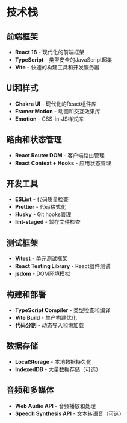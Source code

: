 # 技术栈

## 前端框架
- **React 18** - 现代化的前端框架
- **TypeScript** - 类型安全的JavaScript超集
- **Vite** - 快速的构建工具和开发服务器

## UI和样式
- **Chakra UI** - 现代化的React组件库
- **Framer Motion** - 动画和交互效果库
- **Emotion** - CSS-in-JS样式库

## 路由和状态管理
- **React Router DOM** - 客户端路由管理
- **React Context + Hooks** - 应用状态管理

## 开发工具
- **ESLint** - 代码质量检查
- **Prettier** - 代码格式化
- **Husky** - Git hooks管理
- **lint-staged** - 暂存文件检查

## 测试框架
- **Vitest** - 单元测试框架
- **React Testing Library** - React组件测试
- **jsdom** - DOM环境模拟

## 构建和部署
- **TypeScript Compiler** - 类型检查和编译
- **Vite Build** - 生产构建优化
- **代码分割** - 动态导入和懒加载

## 数据存储
- **LocalStorage** - 本地数据持久化
- **IndexedDB** - 大量数据存储（可选）

## 音频和多媒体
- **Web Audio API** - 音频播放和处理
- **Speech Synthesis API** - 文本转语音（可选）